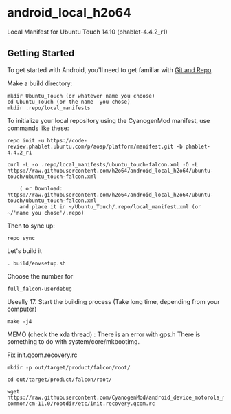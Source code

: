 android_local_h2o64
===================

Local Manifest for Ubuntu Touch 14.10 (phablet-4.4.2_r1)

Getting Started
---------------

To get started with Android, you'll need to get
familiar with [Git and Repo](http://source.android.com/download/using-repo).

Make a build directory:

	mkdir Ubuntu_Touch (or whatever name you choose)
	cd Ubuntu_Touch (or the name  you chose)
	mkdir .repo/local_manifests

To initialize your local repository using the CyanogenMod manifest, use commands like these:

    repo init -u https://code-review.phablet.ubuntu.com/p/aosp/platform/manifest.git -b phablet-4.4.2_r1

    curl -L -o .repo/local_manifests/ubuntu_touch-falcon.xml -O -L https://raw.githubusercontent.com/h2o64/android_local_h2o64/ubuntu-touch/ubuntu_touch-falcon.xml
 
    	( or Download: https://raw.githubusercontent.com/h2o64/android_local_h2o64/ubuntu-touch/ubuntu_touch-falcon.xml
		and place it in ~/Ubuntu_Touch/.repo/local_manifest.xml (or ~/'name you chose'/.repo)

Then to sync up:

    repo sync

Let's build it

    . build/envsetup.sh

Choose the number for

    full_falcon-userdebug

Useally 17.
Start the building process (Take long time, depending from your computer)

    make -j4

MEMO (check the xda thread) : 
There is an error with gps.h
There is something to do with system/core/mkbootimg.

Fix init.qcom.recovery.rc

    mkdir -p out/target/product/falcon/root/

    cd out/target/product/falcon/root/

    wget https://raw.githubusercontent.com/CyanogenMod/android_device_motorola_msm8226-common/cm-11.0/rootdir/etc/init.recovery.qcom.rc
